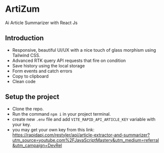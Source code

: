 # ArtiZum
Ai Article Summarizer with React Js

## Introduction
- Responsive, beautiful UI/UX with a nice touch of glass morphism using Tailwind CSS.
- Advanced RTK query API requests that fire on condition
- Save history using the local storage
- Form events and catch errors
- Copy to clipboard
- Clean code

## Setup the project 
- Clone the repo.
- Run the command `npm i` in your project terminal.
- create new `.env` file and add `VITE_RAPID_API_ARTICLE_KEY` variable with your key.
- you may get your own key from this link: https://rapidapi.com/restyler/api/article-extractor-and-summarizer?utm_source=youtube.com%2FJavaScriptMastery&utm_medium=referral&utm_campaign=DevRel